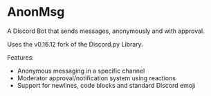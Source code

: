 # AnonMsg
A Discord Bot that sends messages, anonymously and with approval.

Uses the v0.16.12 fork of the Discord.py Library.

Features:
- Anonymous messaging in a specific channel
- Moderator approval/notification system using reactions
- Support for newlines, code blocks and standard Discord emoji
